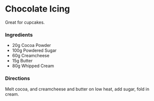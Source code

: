 # Chocolate Icing

Great for cupcakes.

### Ingredients

- 20g Cocoa Powder
- 100g Powdered Sugar
- 60g Creamcheese
- 15g Butter
- 80g Whipped Cream

### Directions

Melt cocoa, and creamcheese and butter on low heat, add sugar, fold in cream.
